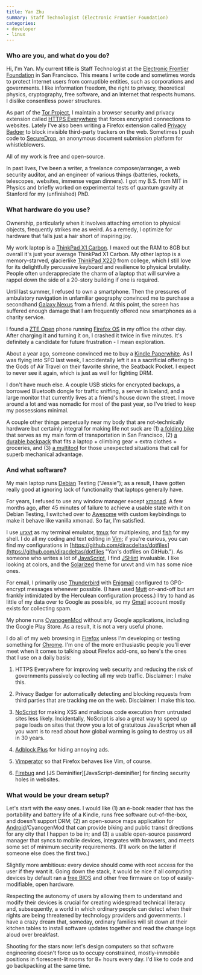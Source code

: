 ```yaml
---
title: Yan Zhu
summary: Staff Technologist (Electronic Frontier Foundation)
categories:
- developer
- linux
---
```


### Who are you, and what do you do?

Hi, I'm Yan. My current title is Staff Technologist at the [Electronic Frontier Foundation](https://www.eff.org/ "The EFF's website.") in San Francisco. This means I write code and sometimes words to protect Internet users from corruptible entities, such as corporations and governments. I like information freedom, the right to privacy, theoretical physics, cryptography, free software, and an Internet that respects humans. I dislike consentless power structures.

As part of the [Tor Project][tor], I maintain a browser security and privacy extension called [HTTPS Everywhere][https-everywhere] that forces encrypted connections to websites. Lately I've also been writing a Firefox extension called [Privacy Badger][privacy-badger] to block invisible third-party trackers on the web. Sometimes I push code to [SecureDrop][], an anonymous document submission platform for whistleblowers.

All of my work is free and open-source.

In past lives, I've been a writer, a freelance composer/arranger, a web security auditor, and an engineer of various things (batteries, rockets, telescopes, websites, immense vegan dinners). I got my B.S. from MIT in Physics and briefly worked on experimental tests of quantum gravity at Stanford for my (unfinished) PhD.

### What hardware do you use?

Ownership, particularly when it involves attaching emotion to physical objects, frequently strikes me as weird. As a remedy, I optimize for hardware that falls just a hair short of inspiring joy.

My work laptop is a [ThinkPad X1 Carbon][thinkpad-x1-carbon]. I maxed out the RAM to 8GB but overall it's just your average ThinkPad X1 Carbon. My other laptop is a memory-starved, glacierlike [ThinkPad X220][thinkpad-x220] from college, which I still love for its delightfully percussive keyboard and resilience to physical brutality. People often underappreciate the charm of a laptop that will survive a rappel down the side of a 20-story building if one is required.

Until last summer, I refused to own a smartphone. Then the pressures of ambulatory navigation in unfamiliar geography convinced me to purchase a secondhand [Galaxy Nexus][galaxy-nexus] from a friend. At this point, the screen has suffered enough damage that I am frequently offered new smartphones as a charity service.

I found a [ZTE Open][open.2] phone running [Firefox OS][firefox-os] in my office the other day. After charging it and turning it on, I crashed it twice in five minutes. It's definitely a candidate for future frustration - I mean exploration.

About a year ago, someone convinced me to buy a [Kindle Paperwhite][kindle-paperwhite]. As I was flying into SFO last week, I accidentally left it as a sacrificial offering to the Gods of Air Travel on their favorite shrine, the Seatback Pocket. I expect to never see it again, which is just as well for fighting DRM.

I don't have much else. A couple USB sticks for encrypted backups, a borrowed Bluetooth dongle for traffic sniffing, a server in Iceland, and a large monitor that currently lives at a friend's house down the street. I move around a lot and was nomadic for most of the past year, so I've tried to keep my possessions minimal.

A couple other things perpetually near my body that are not-technically hardware but certainly integral for making life not suck are (1) [a folding bike][mu-p8] that serves as my main form of transportation in San Francisco, (2) [a durable backpack][the-rambler] that fits a laptop + climbing gear + extra clothes + groceries, and (3) [a multitool][skeletool] for those unexpected situations that call for superb mechanical advantage.

### And what software?

My main laptop runs [Debian][] Testing ("Jessie"); as a result, I have gotten really good at ignoring lack of functionality that laptops generally have.

For years, I refused to use any window manager except [xmonad][]. A few months ago, after 45 minutes of failure to achieve a usable state with it on Debian Testing, I switched over to [Awesome][] with custom keybindings to make it behave like vanilla xmonad. So far, I'm satisfied.

I use [urxvt][rxvt-unicode] as my terminal emulator, [tmux][] for multiplexing, and [fish][] for my shell. I do all my coding and text editing in [Vim][]; if you're curious, you can find my configurations in [https://github.com/diracdeltas/dotfiles](https://github.com/diracdeltas/dotfiles "Yan's dotfiles on GitHub."). As someone who writes a lot of [JavaScript][], I find [JSHint][] invaluable. I like looking at colors, and the [Solarized][] theme for urxvt and vim has some nice ones.

For email, I primarily use [Thunderbird][] with [Enigmail][] configured to GPG-encrypt messages whenever possible. (I have used [Mutt][] on-and-off but am frankly intimidated by the Herculean configuration process.) I try to hand as little of my data over to Google as possible, so my [Gmail][] account mostly exists for collecting spam.

My phone runs [CyanogenMod][] without any Google applications, including the Google Play Store. As a result, it is not a very useful phone.

I do all of my web browsing in [Firefox][] unless I'm developing or testing something for [Chrome][]. I'm one of the more enthusiastic people you'll ever meet when it comes to talking about Firefox add-ons, so here's the ones that I use on a daily basis:

1. HTTPS Everywhere for improving web security and reducing the risk of governments passively collecting all my web traffic. Disclaimer: I make this.

2. Privacy Badger for automatically detecting and blocking requests from third parties that are tracking me on the web. Disclaimer: I make this too.

3. [NoScript][] for making XSS and malicious code execution from untrusted sites less likely. Incidentally, NoScript is also a great way to speed up page loads on sites that throw you a lot of gratuitous JavaScript when all you want is to read about how global warming is going to destroy us all in 30 years.

4. [Adblock Plus][adblock-plus] for hiding annoying ads.

5. [Vimperator][] so that Firefox behaves like Vim, of course.

6. [Firebug][] and [JS Deminifier][JavaScript-deminifier] for finding security holes in websites.

### What would be your dream setup?

Let's start with the easy ones. I would like (1) an e-book reader that has the portability and battery life of a Kindle, runs free software out-of-the-box, and doesn't support DRM; (2) an open-source maps application for [Android][]/CyanogenMod that can provide biking and public transit directions for any city that I happen to be in; and (3) a usable open-source password manager that syncs to mobile devices, integrates with browsers, and meets some set of minimum security requirements. (I'll work on the latter if someone else does the first two.)

Slightly more ambitious: every device should come with root access for the user if they want it. Going down the stack, it would be nice if all computing devices by default ran a [free BIOS](https://www.fsf.org/campaigns/free-bios.html "An article about the benefits of a free BIOS.") and other free firmware on top of easily-modifiable, open hardware.

Respecting the autonomy of users by allowing them to understand and modify their devices is crucial for creating widespread technical literacy and, subsequently, a world in which ordinary people can detect when their rights are being threatened by technology providers and governments. I have a crazy dream that, someday, ordinary families will sit down at their kitchen tables to install software updates together and read the change logs aloud over breakfast.

Shooting for the stars now: let's design computers so that software engineering doesn't force us to occupy constrained, mostly-immobile positions in florescent-lit rooms for 8+ hours every day. I'd like to code and go backpacking at the same time.

[adblock-plus]: https://adblockplus.org/ "Browser extensions for blocking ad content."
[android]: https://developers.google.com/android/?csw=1 "A mobile phone platform."
[awesome]: https://awesomewm.org/ "A window manager for X."
[chrome]: https://www.google.com/intl/en/chrome/browser/ "A WebKit-based browser, where each tab runs in its own thread."
[cyanogenmod]: http://www.cyanogenmod.org/ "A custom ROM for Android phones."
[debian]: https://www.debian.org/ "A Linux distribution."
[enigmail]: https://enigmail.net/index.php "An extension for Thunderbird that enables GPG-encrypted emailing."
[firebug]: https://getfirebug.com/ "A Firefox addon for web development."
[firefox-os]: https://www.mozilla.org/en-US/firefox/os/ "An OS for smartphones."
[firefox]: https://www.mozilla.org/en-US/firefox/new/ "A cross-platform open-source web browser."
[fish]: http://fishshell.com/ "A command-line shell."
[galaxy-nexus]: http://www.google.com/nexus/ "An Android-based smartphone."
[gmail]: https://mail.google.com/mail/ "Web-based email."
[https-everywhere]: https://www.eff.org/https-everywhere/ "A browser extension for ensuring secure web browsing."
[javascript]: https://en.wikipedia.org/wiki/JavaScript "An interpreted scripting language."
[jshint]: https://jshint.com/ "A service for finding issues with your Javascript."
[kindle-paperwhite]: https://www.amazon.com/Kindle-Paperwhite-Touch-light/dp/B007OZNZG0 "An e-book reader with a book-like screen."
[mu-p8]: https://dahon.com/mainnav/folding-bikes/single-view/bike/mu_p8-1.html "A foldable bicycle."
[mutt]: http://www.mutt.org/ "A command-line email client."
[noscript]: https://noscript.net/ "A Firefox extension for whitelisting scripting content."
[open.2]: https://en.wikipedia.org/wiki/ZTE_Open "A Firefox OS smartphone."
[privacy-badger]: https://www.eff.org/privacybadger "A browser extension for blocking trackers and ads."
[rxvt-unicode]: https://en.wikipedia.org/wiki/Rxvt-unicode "A colour terminal emulator for X Windows."
[securedrop]: https://securedrop.org "A submission system for whistleblowers."
[skeletool]: https://www.leatherman.com/18.html "A stainless steel multi-tool."
[solarized]: https://ethanschoonover.com/solarized "A colour theme for text editors."
[the-rambler]: https://missionworkshop.com/products/bags/backpacks/roll_top/medium_rambler.php "A water-resistant backpack."
[thinkpad-x1-carbon]: http://shop.lenovo.com/us/en/laptops/thinkpad/x-series/x1-carbon/ "A lightweight PC laptop with a 14 inch screen."
[thinkpad-x220]: http://shop.lenovo.com/us/laptops/thinkpad/x-series/x220 "A 12.5 inch PC laptop."
[thunderbird]: https://www.mozilla.org/en-US/thunderbird/ "An open-source cross-platform mail client."
[tmux]: https://sourceforge.net/projects/tmux/ "A terminal multiplexer, similar to screen."
[tor]: https://www.torproject.org/ "A software and network package for protecting your anonymity."
[vim]: https://www.vim.org/ "A command-line text editor."
[vimperator]: http://www.vimperator.org/vimperator/ "A Firefox extension for adding vim-like keyboard shortcuts."
[xmonad]: https://xmonad.org/ "A tiling window manager for X11."
